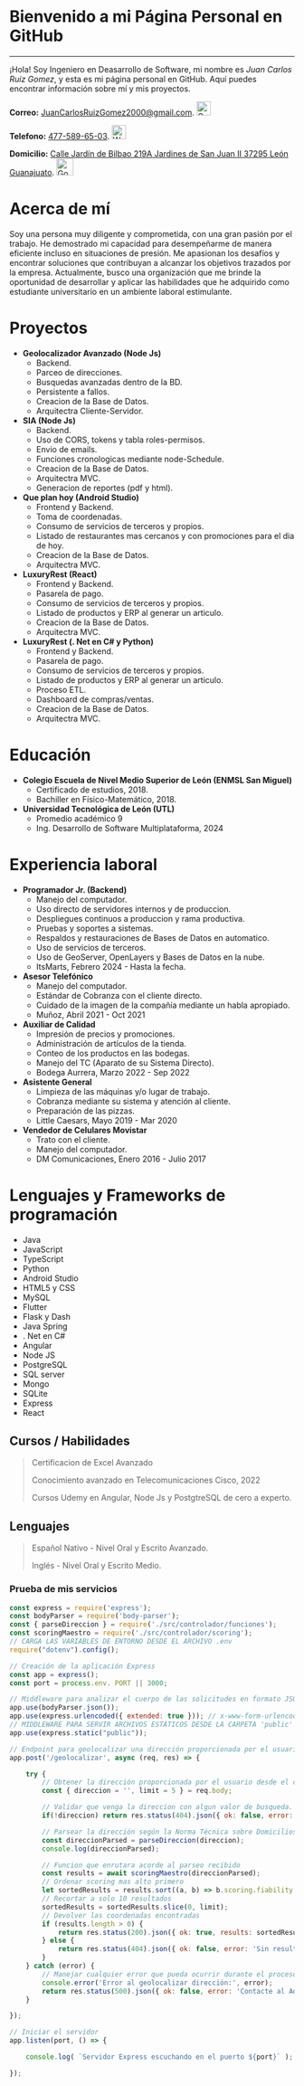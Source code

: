 # Bienvenido a mi Página Personal en GitHub

---

¡Hola! Soy Ingeniero en Deasarrollo de Software, mi nombre es _Juan Carlos Ruiz Gomez_, y esta es mi página personal en GitHub. Aquí puedes encontrar información sobre mí y mis proyectos.

**Correo:** [JuanCarlosRuizGomez2000@gmail.com](https://mail.google.com/). <img src="https://upload.wikimedia.org/wikipedia/commons/7/7e/Gmail_icon_%282020%29.svg" alt="Gmail" width="25" height="25">

**Telefono:** [477-589-65-03](https://web.whatsapp.com/). <img src="https://upload.wikimedia.org/wikipedia/commons/6/6b/WhatsApp.svg" alt="Whatsapp" width="25" height="25">

**Domicilio:** [Calle Jardín de Bilbao 219A Jardines de San Juan II 37295 León Guanajuato](https://www.google.com/maps/place/Jdn.+de+Bilbao+219a,+37295+Le%C3%B3n+de+los+Aldama,+Gto./@21.0984953,-101.5771748,17.75z/data=!4m14!1m7!3m6!1s0x842bbd97f3a250f3:0xabc2ba9598e4f16!2sJARDINES+DE+SAN+JUAN!8m2!3d21.0986963!4d-101.5782661!16s%2Fg%2F11csrgthvr!3m5!1s0x842bbd9f3f346163:0xf5b4c421ca66c4c9!8m2!3d21.099158!4d-101.57489!16s%2Fg%2F11lgqgn9tb?entry=ttu). <img src="https://i.blogs.es/6caa48/pngegg-13-/450_1000.png" alt="Google Maps" width="30" height="30">

# Acerca de mí

Soy una persona muy diligente y comprometida, con una gran pasión por el trabajo. He demostrado mi capacidad para desempeñarme de manera eficiente incluso en situaciones de presión. Me apasionan los desafíos y encontrar soluciones que contribuyan a alcanzar los objetivos trazados por la empresa. Actualmente, busco una organización que me brinde la oportunidad de desarrollar y aplicar las habilidades que he adquirido como estudiante universitario en un ambiente laboral estimulante.

# Proyectos
* **Geolocalizador Avanzado (Node Js)**
  + Backend.
  + Parceo de direcciones.
  + Busquedas avanzadas dentro de la BD.
  + Persistente a fallos.
  + Creacion de la Base de Datos.
  + Arquitectra Cliente-Servidor.
* **SIA (Node Js)**
  + Backend.
  + Uso de CORS, tokens y tabla roles-permisos.
  + Envio de emails.
  + Funciones cronologicas mediante node-Schedule.
  + Creacion de la Base de Datos.
  + Arquitectra MVC.
  + Generacion de reportes (pdf y html).
* **Que plan hoy (Android Studio)**
  + Frontend y Backend.
  + Toma de coordenadas.
  + Consumo de servicios de terceros y propios.
  + Listado de restaurantes mas cercanos y con promociones para el dia de hoy.
  + Creacion de la Base de Datos.
  + Arquitectra MVC.
* **LuxuryRest (React)**
  + Frontend y Backend.
  + Pasarela de pago.
  + Consumo de servicios de terceros y propios.
  + Listado de productos y ERP al generar un articulo.
  + Creacion de la Base de Datos.
  + Arquitectra MVC.
* **LuxuryRest (. Net en C# y Python)**
  + Frontend y Backend.
  + Pasarela de pago.
  + Consumo de servicios de terceros y propios.
  + Listado de productos y ERP al generar un articulo.
  + Proceso ETL.
  + Dashboard de compras/ventas.
  + Creacion de la Base de Datos.
  + Arquitectra MVC.

# Educación
* **Colegio Escuela de Nivel Medio Superior de León (ENMSL San Miguel)**
  + Certificado de estudios, 2018.
  + Bachiller en Físico-Matemático, 2018.
* **Universidad Tecnológica de León (UTL)**
  + Promedio académico 9
  + Ing. Desarrollo de Software Multiplataforma, 2024

# Experiencia laboral
* **Programador Jr. (Backend)**
  + Manejo del computador.
  + Uso directo de servidores internos y de produccion.
  + Despliegues continuos a produccion y rama productiva.
  + Pruebas y soportes a sistemas.
  + Respaldos y restauraciones de Bases de Datos en automatico.
  + Uso de servicios de terceros.
  + Uso de GeoServer, OpenLayers y Bases de Datos en la nube.
  + ItsMarts, Febrero 2024 - Hasta la fecha.
* **Asesor Telefónico**
  + Manejo del computador.
  + Estándar de Cobranza con el cliente directo.
  + Cuidado de la imagen de la compañía mediante un habla apropiado.
  + Muñoz, Abril 2021 - Oct 2021
* **Auxiliar de Calidad**
  + Impresión de precios y promociones.
  + Administración de artículos de la tienda.
  + Conteo de los productos en las bodegas.
  + Manejo del TC (Aparato de su Sistema Directo).
  + Bodega Aurrera, Marzo 2022 - Sep 2022
* **Asistente General**
  + Limpieza de las máquinas y/o lugar de trabajo.
  + Cobranza mediante su sistema y atención al cliente.
  + Preparación de las pizzas.
  + Little Caesars, Mayo 2019 - Mar 2020
* **Vendedor de Celulares Movistar**
  + Trato con el cliente.
  + Manejo del computador.
  + DM Comunicaciones, Enero 2016 - Julio 2017
  
# Lenguajes y Frameworks de programación
* Java
* JavaScript
* TypeScript
* Python
* Android Studio
* HTML5 y CSS
* MySQL
* Flutter
* Flask y Dash
* Java Spring
* . Net en C#
* Angular
* Node JS
* PostgreSQL
* SQL server
* Mongo
* SQLite
* Express
* React

## Cursos / Habilidades

> Certificacion de Excel Avanzado
>
> Conocimiento avanzado en Telecomunicaciones Cisco, 2022
>
> Cursos Udemy en Angular, Node Js y PostgtreSQL de cero a experto.

## Lenguajes

> Español Nativo - Nivel Oral y Escrito Avanzado.
>
> Inglés - Nivel Oral y Escrito Medio.

### Prueba de mis servicios

```javascript
const express = require('express'); 
const bodyParser = require('body-parser'); 
const { parseDireccion } = require('./src/controlador/funciones'); 
const scoringMaestro = require('./src/controlador/scoring'); 
// CARGA LAS VARIABLES DE ENTORNO DESDE EL ARCHIVO .env
require("dotenv").config(); 

// Creación de la aplicación Express
const app = express(); 
const port = process.env. PORT || 3000; 

// Middleware para analizar el cuerpo de las solicitudes en formato JSON
app.use(bodyParser.json()); 
app.use(express.urlencoded({ extended: true })); // x-www-form-urlencoded
// MIDDLEWARE PARA SERVIR ARCHIVOS ESTÁTICOS DESDE LA CARPETA 'public'
app.use(express.static("public")); 

// Endpoint para geolocalizar una dirección proporcionada por el usuario
app.post('/geolocalizar', async (req, res) => {

    try {
        // Obtener la dirección proporcionada por el usuario desde el cuerpo de la solicitud
        const { direccion = '', limit = 5 } = req.body;

        // Validar que venga la direccion con algun valor de busqueda.
        if(!direccion) return res.status(404).json({ ok: false, error: 'Falta capturar alguna direccion al  servicio. Intente nuevamente' });

        // Parsear la dirección según la Norma Técnica sobre Domicilios Geográficos
        const direccionParsed = parseDireccion(direccion);
        console.log(direccionParsed);

        // Funcion que enrutara acorde al parseo recibido
        const results = await scoringMaestro(direccionParsed);
        // Ordenar scoring mas alto primero
        let sortedResults = results.sort((a, b) => b.scoring.fiability - a.scoring.fiability);
        // Recortar a solo 10 resultados
        sortedResults = sortedResults.slice(0, limit);
        // Devolver las coordenadas encontradas
        if (results.length > 0) {
            return res.status(200).json({ ok: true, results: sortedResults });
        } else {
            return res.status(404).json({ ok: false, error: 'Sin resultados.' });
        }
    } catch (error) {
        // Manejar cualquier error que pueda ocurrir durante el proceso de geolocalización
        console.error('Error al geolocalizar dirección:', error);
        return res.status(500).json({ ok: false, error: 'Contacte al Administrador.' });
    }

}); 

// Iniciar el servidor
app.listen(port, () => {

    console.log( `Servidor Express escuchando en el puerto ${port}` );

}); 
